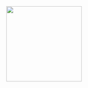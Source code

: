 <div id="header" align="center">
  <img src="https://media.giphy.com/media/v1.Y2lkPTc5MGI3NjExdDFkc2ZudXFoMzEwNzBpbmZ0Zm95NXR1Z3JmOGZ4a25manRydWVueiZlcD12MV9naWZzX3NlYXJjaCZjdD1n/q217GUnfKAmJlFcjBX/giphy.gif" width="200"/>
</div>
